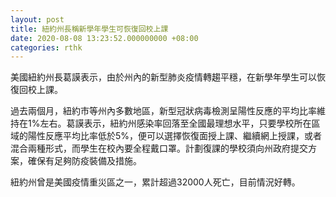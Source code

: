 ```yaml
---
layout: post
title: 紐約州長稱新學年學生可恢復回校上課
date: 2020-08-08 13:23:52.000000000 +08:00
categories: rthk
---
```


美國紐約州長葛謨表示，由於州內的新型肺炎疫情轉趨平穩，在新學年學生可以恢復回校上課。

過去兩個月，紐約市等州內多數地區，新型冠狀病毒檢測呈陽性反應的平均比率維持在1%左右。葛謨表示，紐約州感染率回落至全國最理想水平，只要學校所在區域的陽性反應平均比率低於5%，便可以選擇恢復面授上課、繼續網上授課，或者混合兩種形式，而學生在校內要全程戴口罩。計劃復課的學校須向州政府提交方案，確保有足夠防疫裝備及措施。

紐約州曾是美國疫情重災區之一，累計超過32000人死亡，目前情況好轉。
